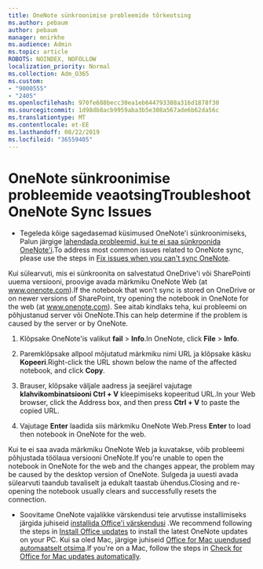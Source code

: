 ```yaml
---
title: OneNote sünkroonimise probleemide tõrkeotsing
ms.author: pebaum
author: pebaum
manager: mnirkhe
ms.audience: Admin
ms.topic: article
ROBOTS: NOINDEX, NOFOLLOW
localization_priority: Normal
ms.collection: Adm_O365
ms.custom:
- "9000555"
- "2405"
ms.openlocfilehash: 970fe688becc30ea1eb644793388a316d1878f30
ms.sourcegitcommit: 1d98db8acb9959aba3b5e308a567ade6b62da56c
ms.translationtype: MT
ms.contentlocale: et-EE
ms.lasthandoff: 08/22/2019
ms.locfileid: "36559405"
---
```

# <a name="troubleshoot-onenote-sync-issues"></a><span data-ttu-id="112e9-102">OneNote sünkroonimise probleemide veaotsing</span><span class="sxs-lookup"><span data-stu-id="112e9-102">Troubleshoot OneNote Sync Issues</span></span>

* <span data-ttu-id="112e9-103">Tegeleda kõige sagedasemad küsimused OneNote'i sünkroonimiseks, Palun järgige [lahendada probleemid, kui te ei saa sünkroonida OneNote'i](https://support.office.com/article/Fix-issues-when-you-can-t-sync-OneNote-299495ef-66d1-448f-90c1-b785a6968d45).</span><span class="sxs-lookup"><span data-stu-id="112e9-103">To address most common issues related to OneNote sync, please use the steps in [Fix issues when you can't sync OneNote](https://support.office.com/article/Fix-issues-when-you-can-t-sync-OneNote-299495ef-66d1-448f-90c1-b785a6968d45).</span></span>

<span data-ttu-id="112e9-104">Kui sülearvuti, mis ei sünkroonita on salvestatud OneDrive'i või SharePointi uuema versiooni, proovige avada märkmiku OneNote Web (at www.onenote.com).</span><span class="sxs-lookup"><span data-stu-id="112e9-104">If the notebook that won't sync is stored on OneDrive or on newer versions of SharePoint, try opening the notebook in OneNote for the web (at www.onenote.com).</span></span> <span data-ttu-id="112e9-105">See aitab kindlaks teha, kui probleemi on põhjustanud server või OneNote.</span><span class="sxs-lookup"><span data-stu-id="112e9-105">This can help determine if the problem is caused by the server or by OneNote.</span></span>

1. <span data-ttu-id="112e9-106">Klõpsake OneNote'is valikut **fail** > **Info**.</span><span class="sxs-lookup"><span data-stu-id="112e9-106">In OneNote, click **File** > **Info**.</span></span>

2. <span data-ttu-id="112e9-107">Paremklõpsake allpool mõjutatud märkmiku nimi URL ja klõpsake käsku **Kopeeri**.</span><span class="sxs-lookup"><span data-stu-id="112e9-107">Right-click the URL shown below the name of the affected notebook, and click **Copy**.</span></span>

3. <span data-ttu-id="112e9-108">Brauser, klõpsake väljale aadress ja seejärel vajutage **klahvikombinatsiooni Ctrl + V** kleepimiseks kopeeritud URL.</span><span class="sxs-lookup"><span data-stu-id="112e9-108">In your Web browser, click the Address box, and then press **Ctrl + V** to paste the copied URL.</span></span>

4. <span data-ttu-id="112e9-109">Vajutage **Enter** laadida siis märkmiku OneNote Web.</span><span class="sxs-lookup"><span data-stu-id="112e9-109">Press **Enter** to load then notebook in OneNote for the web.</span></span>

<span data-ttu-id="112e9-110">Kui te ei saa avada märkmiku OneNote Web ja kuvatakse, võib probleemi põhjustada töölaua versiooni OneNote.</span><span class="sxs-lookup"><span data-stu-id="112e9-110">If you're unable to open the notebook in OneNote for the web and the changes appear, the problem may be caused by the desktop version of OneNote.</span></span> <span data-ttu-id="112e9-111">Sulgeda ja uuesti avada sülearvuti taandub tavaliselt ja edukalt taastab ühendus.</span><span class="sxs-lookup"><span data-stu-id="112e9-111">Closing and re-opening the notebook usually clears and successfully resets the connection.</span></span>

* <span data-ttu-id="112e9-112">Soovitame OneNote vajalikke värskendusi teie arvutisse installimiseks järgida juhiseid [installida Office'i värskendusi](https://support.office.com/article/Install-Office-updates-2ab296f3-7f03-43a2-8e50-46de917611c5) .</span><span class="sxs-lookup"><span data-stu-id="112e9-112">We recommend following the steps in [Install Office updates](https://support.office.com/article/Install-Office-updates-2ab296f3-7f03-43a2-8e50-46de917611c5) to install the latest OneNote updates on your PC.</span></span> <span data-ttu-id="112e9-113">Kui sa oled Mac, järgige juhiseid [Office for Mac uuendused automaatselt otsima](https://support.office.com/article/update-office-for-mac-automatically-bfd1e497-c24d-4754-92ab-910a4074d7c1).</span><span class="sxs-lookup"><span data-stu-id="112e9-113">If you're on a Mac, follow the steps in [Check for Office for Mac updates automatically](https://support.office.com/article/update-office-for-mac-automatically-bfd1e497-c24d-4754-92ab-910a4074d7c1).</span></span>